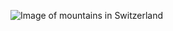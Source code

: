 ![Image of mountains in Switzerland](https://cdn.theculturetrip.com/wp-content/uploads/2017/08/mountains-1645078_1280-1024x589.jpg)
